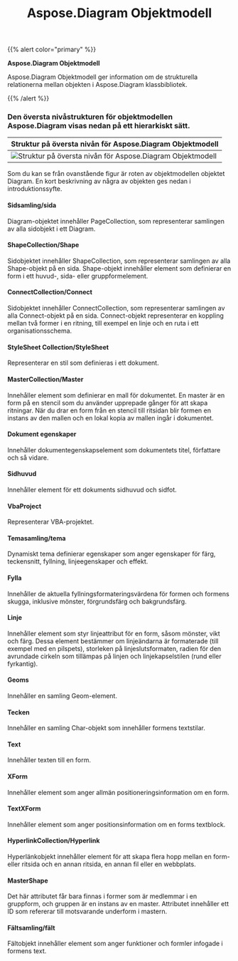 ﻿---
title: Aspose.Diagram Objektmodell
linktitle: Aspose.Diagram Objektmodell
type: docs
description: Aspose.Diagram Objektmodell ger information om de strukturella relationerna mellan objekten i Aspose.Diagram klassbibliotek.
weight: 20
url: /sv/net/object_model
---
{{% alert color="primary" %}} 

**Aspose.Diagram Objektmodell**

Aspose.Diagram Objektmodell ger information om de strukturella relationerna mellan objekten i Aspose.Diagram klassbibliotek.

{{% /alert %}} 

### Den översta nivåstrukturen för objektmodellen Aspose.Diagram visas nedan på ett hierarkiskt sätt.

|**Struktur på översta nivån för Aspose.Diagram Objektmodell**|
|:- |
|![Struktur på översta nivån för Aspose.Diagram Objektmodell](diagram-classes.png)|

Som du kan se från ovanstående figur är roten av objektmodellen objektet Diagram. En kort beskrivning av några av objekten ges nedan i introduktionssyfte.

#### **Sidsamling/sida**

Diagram-objektet innehåller PageCollection, som representerar samlingen av alla sidobjekt i ett Diagram.

#### **ShapeCollection/Shape**

Sidobjektet innehåller ShapeCollection, som representerar samlingen av alla Shape-objekt på en sida. Shape-objekt innehåller element som definierar en form i ett huvud-, sida- eller gruppformelement.

#### **ConnectCollection/Connect**

Sidobjektet innehåller ConnectCollection, som representerar samlingen av alla Connect-objekt på en sida. Connect-objekt representerar en koppling mellan två former i en ritning, till exempel en linje och en ruta i ett organisationsschema.

#### **StyleSheet Collection/StyleSheet**

Representerar en stil som definieras i ett dokument.

#### **MasterCollection/Master**

Innehåller element som definierar en mall för dokumentet. En master är en form på en stencil som du använder upprepade gånger för att skapa ritningar. När du drar en form från en stencil till ritsidan blir formen en instans av den mallen och en lokal kopia av mallen ingår i dokumentet.

#### **Dokument egenskaper**

Innehåller dokumentegenskapselement som dokumentets titel, författare och så vidare.

#### **Sidhuvud**

Innehåller element för ett dokuments sidhuvud och sidfot.

#### **VbaProject**

Representerar VBA-projektet.

#### **Temasamling/tema**

Dynamiskt tema definierar egenskaper som anger egenskaper för färg, teckensnitt, fyllning, linjeegenskaper och effekt.

#### **Fylla**

Innehåller de aktuella fyllningsformateringsvärdena för formen och formens skugga, inklusive mönster, förgrundsfärg och bakgrundsfärg.

#### **Linje**

Innehåller element som styr linjeattribut för en form, såsom mönster, vikt och färg. Dessa element bestämmer om linjeändarna är formaterade (till exempel med en pilspets), storleken på linjeslutsformaten, radien för den avrundade cirkeln som tillämpas på linjen och linjekapselstilen (rund eller fyrkantig).

#### **Geoms**

Innehåller en samling Geom-element.

#### **Tecken**

Innehåller en samling Char-objekt som innehåller formens textstilar.

#### **Text**

Innehåller texten till en form.

#### **XForm**

Innehåller element som anger allmän positioneringsinformation om en form.

#### **TextXForm**

Innehåller element som anger positionsinformation om en forms textblock.

#### **HyperlinkCollection/Hyperlink**

Hyperlänkobjekt innehåller element för att skapa flera hopp mellan en form- eller ritsida och en annan ritsida, en annan fil eller en webbplats.

#### **MasterShape**

Det här attributet får bara finnas i former som är medlemmar i en gruppform, och gruppen är en instans av en master. Attributet innehåller ett ID som refererar till motsvarande underform i mastern.

#### **Fältsamling/fält**

Fältobjekt innehåller element som anger funktioner och formler infogade i formens text.

